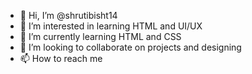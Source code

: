 - 👋 Hi, I’m @shrutibisht14
- 👀 I’m interested in learning HTML and UI/UX 
- 🌱 I’m currently learning HTML and CSS
- 💞️ I’m looking to collaborate on projects and designing
- 📫 How to reach me 

<!---
shrutibisht14/shrutibisht14 is a ✨ special ✨ repository because its `README.md` (this file) appears on your GitHub profile.
You can click the Preview link to take a look at your changes.
--->

